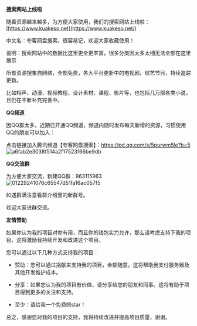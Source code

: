 **搜索网站上线啦**

随着资源越来越多，为方便大家使用，我们的搜索网站上线啦：[https://www.kuakeso.net](https://www.kuakeso.net/)

中文名：夸客网盘搜索，很容易记，欢迎大家收藏使用！

说明：搜索网站中的数据比这里更全更丰富，很多分类因太多太细无法全部在这里展示

所有资源搜集自网络，全部免费，各大平台更新中的电视剧、综艺节目，持续追踪更新。

比如相声、动漫、视频教程、设计素材、课程、影片等，也包括几万部各类小说，且仍在不断补充完善中。


**QQ频道**

因QQ群太多，近期已开通QQ频道，频道内随时发布每天新增的资源，习惯使用QQ的朋友可以加入：

点击链接加入腾讯频道【夸客网盘搜索】：https://pd.qq.com/s/5purwm5le?b=5
![a6fab2e3038f514a2f17523f66be9db](https://github.com/user-attachments/assets/e71f55df-7366-4698-986a-029dc77c1fdd)


**QQ交流群**

为方便大家交流，新建QQ群：963115963
![01229241076c65547d51fa16ac057f5](https://github.com/user-attachments/assets/79f1a920-2649-42d1-9a06-c2892a4122c5)

如遇群满注意看群介绍里的新群号。

欢迎大家进群交流。



**友情赞助**

如果你认为我的项目对你有用，而且你的钱包实力允许，那么请考虑支持下我的项目，这将激励我持续开发和改进这个项目。

您可以通过以下几种方式支持我的项目：

* 赞助：您可以通过捐献来支持我的项目，金额随意，这将帮助我支付服务器及其他开发维护成本。

* 分享：如果您认为我的项目有价值，请分享给您的朋友和同事。这将有助于项目得到更多的关注和支持。

* 至少：请给我一个免费的star！

总之，感谢您对我的项目的支持，我将持续改进并提高项目质量，谢谢。

